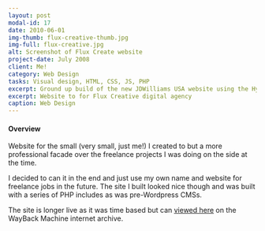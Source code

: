 ```yaml
---
layout: post
modal-id: 17
date: 2010-06-01
img-thumb: flux-creative-thumb.jpg
img-full: flux-creative.jpg
alt: Screenshot of Flux Create website
project-date: July 2008
client: Me!
category: Web Design
tasks: Visual design, HTML, CSS, JS, PHP
excerpt: Ground up build of the new JDWilliams USA website using the Hybris platform as a part of the company-wide digital transformation program.
excerpt: Website to for Flux Creative digital agency
caption: Web Design
---
```


#### Overview

Website for the small (very small, just me!) I created to but a more professional facade over the freelance projects I was doing on the side at the time.  

I decided to can it in the end and just use my own name and website for freelance jobs in the future.  The site I built looked nice though and was built with a series of PHP includes as was pre-Wordpress CMSs.    

The site is longer live as it was time based but can <a href="https://web.archive.org/web/20120126131056/http://www.fluxcreate.co.uk/">viewed here</a> on the WayBack Machine internet archive. 


